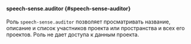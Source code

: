 #### speech-sense.auditor {#speech-sense-auditor}

Роль `speech-sense.auditor` позволяет просматривать название, описание и список участников проекта или пространства и всех его проектов. Роль не дает доступа к данным проекта.